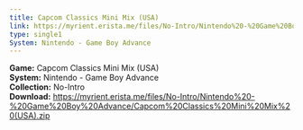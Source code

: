 ```yaml
---
title: Capcom Classics Mini Mix (USA)
link: https://myrient.erista.me/files/No-Intro/Nintendo%20-%20Game%20Boy%20Advance/Capcom%20Classics%20Mini%20Mix%20(USA).zip
type: single1
System: Nintendo - Game Boy Advance
---
```

<b>Game:</b> Capcom Classics Mini Mix (USA)<br>
<b>System:</b> Nintendo - Game Boy Advance<br>
<b>Collection:</b> No-Intro<br>
<b>Download:</b> https://myrient.erista.me/files/No-Intro/Nintendo%20-%20Game%20Boy%20Advance/Capcom%20Classics%20Mini%20Mix%20(USA).zip